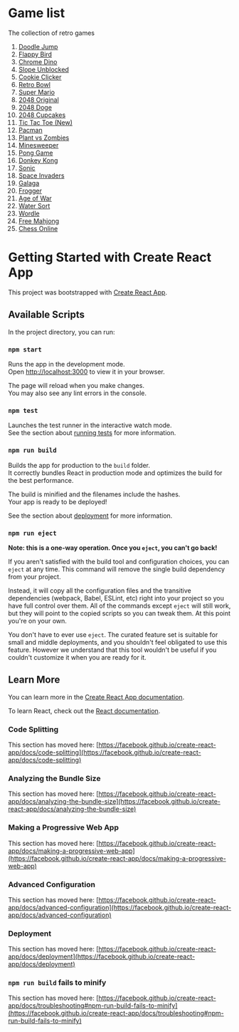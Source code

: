 # Game list
The collection of retro games

1. [Doodle Jump](https://doodlejump.io/)
2. [Flappy Bird](https://flappybird.ee/)
3. [Chrome Dino](https://chromedino.io/)
4. [Slope Unblocked](https://playslope.io/)
5. [Cookie Clicker](https://cookieclicker.ee)
6. [Retro Bowl](https://retrobowl.ee)
7. [Super Mario](https://supermario.ee/)
8. [2048 Original](https://2048.ee/)
9. [2048 Doge](https://2048.ee/doge/)
10. [2048 Cupcakes](https://2048.ee/cupcakes)
11. [Tic Tac Toe (New)](https://tictactoe.ee/)
12. [Pacman](https://pacman.ee/)
13. [Plant vs Zombies](https://pvz.ee)
14. [Minesweeper](https://minesweeper.ee)
15. [Pong Game](https://ponggame.io/)
16. [Donkey Kong](https://kong.ee)
17. [Sonic](https://sonic.ee)
18. [Space Invaders](https://invaders.ee)
19. [Galaga](https://galaga.ee)
20. [Frogger](https://frogger.ee)
21. [Age of War](https://aow.ee/)
22. [Water Sort](https://watersortgame.com/)
23. [Wordle](https://playwordle.io/)
24. [Free Mahjong](https://freemahjong.io/)
25. [Chess Online](https://chesswai.com/)



# Getting Started with Create React App

This project was bootstrapped with [Create React App](https://github.com/facebook/create-react-app).

## Available Scripts

In the project directory, you can run:

### `npm start`

Runs the app in the development mode.\
Open [http://localhost:3000](http://localhost:3000) to view it in your browser.

The page will reload when you make changes.\
You may also see any lint errors in the console.

### `npm test`

Launches the test runner in the interactive watch mode.\
See the section about [running tests](https://facebook.github.io/create-react-app/docs/running-tests) for more information.

### `npm run build`

Builds the app for production to the `build` folder.\
It correctly bundles React in production mode and optimizes the build for the best performance.

The build is minified and the filenames include the hashes.\
Your app is ready to be deployed!

See the section about [deployment](https://facebook.github.io/create-react-app/docs/deployment) for more information.

### `npm run eject`

**Note: this is a one-way operation. Once you `eject`, you can't go back!**

If you aren't satisfied with the build tool and configuration choices, you can `eject` at any time. This command will remove the single build dependency from your project.

Instead, it will copy all the configuration files and the transitive dependencies (webpack, Babel, ESLint, etc) right into your project so you have full control over them. All of the commands except `eject` will still work, but they will point to the copied scripts so you can tweak them. At this point you're on your own.

You don't have to ever use `eject`. The curated feature set is suitable for small and middle deployments, and you shouldn't feel obligated to use this feature. However we understand that this tool wouldn't be useful if you couldn't customize it when you are ready for it.

## Learn More

You can learn more in the [Create React App documentation](https://facebook.github.io/create-react-app/docs/getting-started).

To learn React, check out the [React documentation](https://reactjs.org/).

### Code Splitting

This section has moved here: [https://facebook.github.io/create-react-app/docs/code-splitting](https://facebook.github.io/create-react-app/docs/code-splitting)

### Analyzing the Bundle Size

This section has moved here: [https://facebook.github.io/create-react-app/docs/analyzing-the-bundle-size](https://facebook.github.io/create-react-app/docs/analyzing-the-bundle-size)

### Making a Progressive Web App

This section has moved here: [https://facebook.github.io/create-react-app/docs/making-a-progressive-web-app](https://facebook.github.io/create-react-app/docs/making-a-progressive-web-app)

### Advanced Configuration

This section has moved here: [https://facebook.github.io/create-react-app/docs/advanced-configuration](https://facebook.github.io/create-react-app/docs/advanced-configuration)

### Deployment

This section has moved here: [https://facebook.github.io/create-react-app/docs/deployment](https://facebook.github.io/create-react-app/docs/deployment)

### `npm run build` fails to minify

This section has moved here: [https://facebook.github.io/create-react-app/docs/troubleshooting#npm-run-build-fails-to-minify](https://facebook.github.io/create-react-app/docs/troubleshooting#npm-run-build-fails-to-minify)

